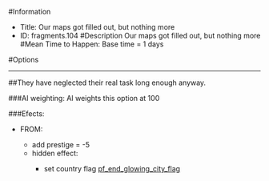 #Information
 - Title: Our maps got filled out, but nothing more
 - ID: fragments.104
#Description
Our maps got filled out, but nothing more
#Mean Time to Happen:
Base time = 1 days

#Options

___
##They have neglected their real task long enough anyway.

###AI weighting:
AI weights this option at 100


###Efects:<ul><li>FROM:</li><ul><li>add prestige = -5</li><li>hidden effect:</li><ul><li>set country flag [pf_end_glowing_city_flag](../flags/pf_end_glowing_city_flag.md)</li></ul></ul></ul>
